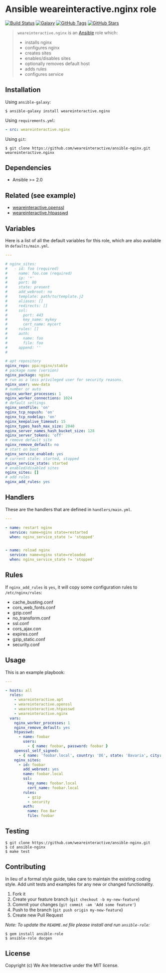 # Ansible weareinteractive.nginx role

[![Build Status](https://img.shields.io/travis/weareinteractive/ansible-nginx.svg)](https://travis-ci.org/weareinteractive/ansible-nginx)
[![Galaxy](http://img.shields.io/badge/galaxy-weareinteractive.nginx-blue.svg)](https://galaxy.ansible.com/weareinteractive/nginx)
[![GitHub Tags](https://img.shields.io/github/tag/weareinteractive/ansible-nginx.svg)](https://github.com/weareinteractive/ansible-nginx)
[![GitHub Stars](https://img.shields.io/github/stars/weareinteractive/ansible-nginx.svg)](https://github.com/weareinteractive/ansible-nginx)

> `weareinteractive.nginx` is an [Ansible](http://www.ansible.com) role which:
>
> * installs nginx
> * configures nginx
> * creates sites
> * enables/disables sites
> * optionally removes default host
> * adds rules
> * configures service

## Installation

Using `ansible-galaxy`:

```shell
$ ansible-galaxy install weareinteractive.nginx
```

Using `requirements.yml`:

```yaml
- src: weareinteractive.nginx
```

Using `git`:

```shell
$ git clone https://github.com/weareinteractive/ansible-nginx.git weareinteractive.nginx
```

## Dependencies

* Ansible >= 2.0
## Related (see example)

* [weareinteractive.openssl](https://github.com/weareinteractive/ansible-openssl)
* [weareinteractive.htpasswd](https://github.com/weareinteractive/ansible-htpasswd)

## Variables

Here is a list of all the default variables for this role, which are also available in `defaults/main.yml`.

```yaml
---

# nginx_sites:
#   - id: foo (required)
#     name: foo.com (required)
#     ip: '*'
#     port: 80
#     state: present
#     add_webroot: no
#     template: path/to/template.j2
#     aliases: []
#     redirects: []
#     ssl:
#       port: 443
#       key_name: mykey
#       cert_name: mycert
#     rules: []
#     auth:
#       name: foo
#       file: foo
#     append: ''
#

# apt repository
nginx_repo: ppa:nginx/stable
# package name (version)
nginx_package: nginx
# run as a less privileged user for security reasons.
nginx_user: www-data
# number or auto
nginx_worker_processes: 1
nginx_worker_connections: 1024
# default settings
nginx_sendfile: 'on'
nginx_tcp_nopush: 'on'
nginx_tcp_nodelay: 'on'
nginx_keepalive_timeout: 15
nginx_types_hash_max_size: 2048
nginx_server_names_hash_bucket_size: 128
nginx_server_tokens: 'off'
# remove default site
nginx_remove_default: no
# start on boot
nginx_service_enabled: yes
# current state: started, stopped
nginx_service_state: started
# enabled/disabled sites
nginx_sites: []
# add rules
nginx_add_rules: yes

```

## Handlers

These are the handlers that are defined in `handlers/main.yml`.

```yaml
---

- name: restart nginx
  service: name=nginx state=restarted
  when: nginx_service_state != 'stopped'


- name: reload nginx
  service: name=nginx state=reloaded
  when: nginx_service_state != 'stopped'

```

## Rules

If `nginx_add_rules` is `yes`, it will copy some configuration rules to `/etc/nginx/rules`:

* cache_busting.conf
* cors_web_fonts.conf
* gzip.conf
* no_transform.conf
* ssl.conf
* cors_ajax.con
* expires.conf
* gzip_static.conf
* security.conf

## Usage

This is an example playbook:

```yaml
---

- hosts: all
  roles:
    - weareinteractive.apt
    - weareinteractive.openssl
    - weareinteractive.htpasswd
    - weareinteractive.nginx
  vars:
    nginx_worker_processes: 1
    nginx_remove_default: yes
    htpasswd:
      - name: foobar
        users:
          - { name: foobar, password: foobar }
    openssl_self_signed:
      - { name: 'foobar.local', country: 'DE', state: 'Bavaria', city: 'Munich', organization: 'Foo Bar', email: 'foo@bar.com' }
    nginx_sites:
      - id: foobar
        add_webroot: yes
        name: foobar.local
        ssl:
          key_name: foobar.local
          cert_name: foobar.local
        rules:
          - gzip
          - security
        auth:
          name: Foo Bar
          file: foobar

```


## Testing

```shell
$ git clone https://github.com/weareinteractive/ansible-nginx.git
$ cd ansible-nginx
$ make test
```

## Contributing
In lieu of a formal style guide, take care to maintain the existing coding style. Add unit tests and examples for any new or changed functionality.

1. Fork it
2. Create your feature branch (`git checkout -b my-new-feature`)
3. Commit your changes (`git commit -am 'Add some feature'`)
4. Push to the branch (`git push origin my-new-feature`)
5. Create new Pull Request

*Note: To update the `README.md` file please install and run `ansible-role`:*

```shell
$ gem install ansible-role
$ ansible-role docgen
```

## License
Copyright (c) We Are Interactive under the MIT license.
